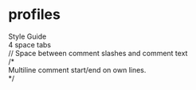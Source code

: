 profiles
========

Style Guide  
4 space tabs  
// Space between comment slashes and comment text  
/*  
Multiline comment start/end on own lines.  
*/
